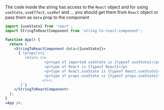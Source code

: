The code inside the string has access to the `React` object and for using `useState`, `useEffect`, `useRef` and ... you should get them from `React` object or pass them as `data` prop to the component

```jsx
import {useState} from 'react';
import StringToReactComponent from 'string-to-react-component';

function App() {
  return (
    <StringToReactComponent data={{useState}}>
      {`(props)=>{
         return (<>
                  <p>type of imported useState is {typeof useState}</p>
                  <p>type of React is {typeof React}</p>
                  <p>type of React.useState is {typeof React.useState}</p>
                  <p>type of props.useState is {typeof props.useState}</p>
                 </>);
       }`}
    </StringToReactComponent>
  );
}
<App />;
```
